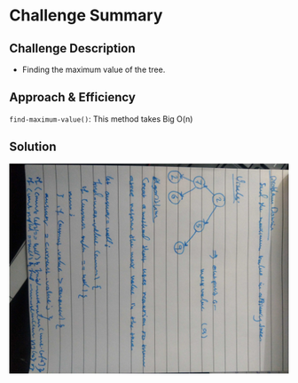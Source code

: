 # Challenge Summary

## Challenge Description
- Finding the maximum value of the tree.

## Approach & Efficiency
`find-maximum-value()`: This method takes Big O(n)

## Solution

![](assesst/3333.jpg)
